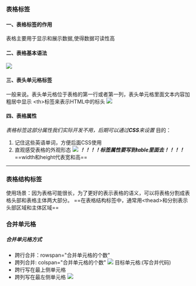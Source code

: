 ### 表格标签
#### 一、表格标签的作用
表格主要用于显示和展示数据,使得数据可读性高
#### 二、表格基本语法
![](pictures/11.png)
#### 三、表头单元格标签
一般来说。表头单元格位于表格的第一行或者第一列，表头单元格里面文本内容加粗居中显示
\<th>标签来表示HTML中的标头
![](pictures/12.png)
#### 四、表格属性
*表格标签这部分属性我们实际开发不用，后期可以通过**CSS**来设置*
目的：
1. 记住这些英语单词，方便后面CSS使用
2. 直观感受表格的外观形态
![](pictures/13.png)
***！！！！标签属性要写到table里面去！！！！***
==width和height代表宽和高==
---
### 表格结构标签
使用场景：因为表格可能很长，为了更好的表示表格的语义，可以将表格分割成表格头部和表格主体两大部分。
==在表格结构标签中，通常用\<thead>和<tbody>分别表示头部区域和主体区域==

### 合并单元格
##### 合并单元格方式
* 跨行合并：rowspan="合并单元格的个数"
* 跨列合并: colspan="合并单元格的个数"
![](pictures/14.png)
目标单元格:(写合并代码)
* 跨行写在最上侧单元格
* 跨列写在最左侧单元格
![](pictures/15.png)









